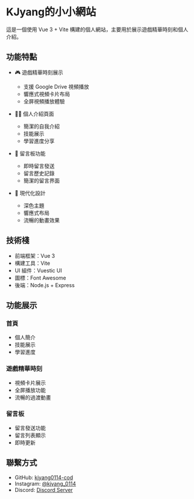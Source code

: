 # KJyang的小小網站

這是一個使用 Vue 3 + Vite 構建的個人網站，主要用於展示遊戲精華時刻和個人介紹。

## 功能特點

- 🎮 遊戲精華時刻展示
  - 支援 Google Drive 視頻播放
  - 響應式視頻卡片布局
  - 全屏視頻播放體驗

- 👨‍💻 個人介紹頁面
  - 簡潔的自我介紹
  - 技能展示
  - 學習進度分享

- 📝 留言板功能
  - 即時留言發送
  - 留言歷史記錄
  - 簡潔的留言界面

- 🎨 現代化設計
  - 深色主題
  - 響應式布局
  - 流暢的動畫效果

## 技術棧

- 前端框架：Vue 3
- 構建工具：Vite
- UI 組件：Vuestic UI
- 圖標：Font Awesome
- 後端：Node.js + Express

## 功能展示

### 首頁
- 個人簡介
- 技能展示
- 學習進度

### 遊戲精華時刻
- 視頻卡片展示
- 全屏播放功能
- 流暢的過渡動畫

### 留言板
- 留言發送功能
- 留言列表顯示
- 即時更新

## 聯繫方式

- GitHub: [kjyang0114-cod](https://github.com/kjyang0114-cod)
- Instagram: [@kjyang_0114](https://www.instagram.com/kjyang_0114/)
- Discord: [Discord Server](https://discord.gg/sZbn6Dw3Bx) 
